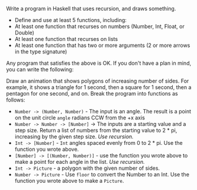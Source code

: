 Write a program in Haskell that uses recursion, and draws something.  

* Define and use at least 5 functions, including:
* At least one function that recurses on numbers (Number, Int, Float, or Double)
* At least one function that recurses on lists
* At least one function that has two or more arguments (2 or more arrows in the type signature)

Any program that satisfies the above is OK.  If you don't have a plan in mind, you can write the following:

Draw an animation that shows polygons of increasing number of sides.  For example, it shows a triangle for 1 second, then a square for 1 second, then a pentagon for one second, and on.  Break the program into functions as follows:

* `Number -> (Number, Number)` - The input is an angle.  The result is a point on the unit circle `angle` radians CCW from the +x axis
* `Number -> Number -> [Number]` -> The inputs are a starting value and a step size.  Return a list of numbers from the starting value to 2 * pi, increasing by the given step size.  *Use recursion.*
* `Int -> [Number]` - `Int` angles spaced evenly from 0 to 2 * pi.  Use the function you wrote above.
* `[Number] -> [(Number, Number)]` - use the function you wrote above to make a point for each angle in the list.  *Use recursion.*
* `Int -> Picture` - a polygon with the given number of sides.
* `Number -> Picture` - Use `floor` to convert the Number to an Int.  Use the function you wrote above to make a `Picture`.
